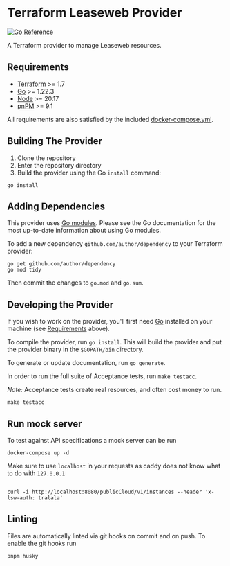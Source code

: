 # Terraform Leaseweb Provider

[![Go Reference](https://pkg.go.dev/badge/github.com/leaseweb/terraform-provider-leaseweb.svg)](https://pkg.go.dev/github.com/leaseweb/terraform-provider-leaseweb)

A Terraform provider to manage Leaseweb resources.

## Requirements

- [Terraform](https://developer.hashicorp.com/terraform/downloads) >= 1.7
- [Go](https://golang.org/doc/install) >= 1.22.3
- [Node](https://nodejs.org) >= 20.17
- [pnPM](https://pnpm.io/) >= 9.1

All requirements are also satisfied by the included [docker-compose.yml](docker-compose.yml).

## Building The Provider

1. Clone the repository
1. Enter the repository directory
1. Build the provider using the Go `install` command:

```shell
go install
```

## Adding Dependencies

This provider uses [Go modules](https://github.com/golang/go/wiki/Modules).
Please see the Go documentation for the most up-to-date information about using Go modules.

To add a new dependency `github.com/author/dependency` to your Terraform provider:

```shell
go get github.com/author/dependency
go mod tidy
```

Then commit the changes to `go.mod` and `go.sum`.

## Developing the Provider

If you wish to work on the provider, you'll first need [Go](http://www.golang.org) installed on your machine (see [Requirements](#requirements) above).

To compile the provider, run `go install`. This will build the provider and put the provider binary in the `$GOPATH/bin` directory.

To generate or update documentation, run `go generate`.

In order to run the full suite of Acceptance tests, run `make testacc`.

_Note:_ Acceptance tests create real resources, and often cost money to run.

```shell
make testacc
```

## Run mock server

To test against API specifications a mock server can be run

```shell
docker-compose up -d
```

Make sure to use `localhost` in your requests as caddy does not know what to do with `127.0.0.1`

```shell

curl -i http://localhost:8080/publicCloud/v1/instances --header 'x-lsw-auth: tralala'
```

## Linting

Files are automatically linted via git hooks on commit and on push. To enable the git hooks run

```bash
pnpm husky
```
